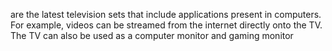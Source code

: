 are the latest television sets that include applications present in computers. For example, videos can be streamed from the internet directly onto the TV. The TV can also be used as a computer monitor and gaming monitor